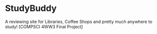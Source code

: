 # StudyBuddy
A reviewing site for Libraries, Coffee Shops and pretty much anywhere to study! [COMPSCI 4WW3 Final Project]
